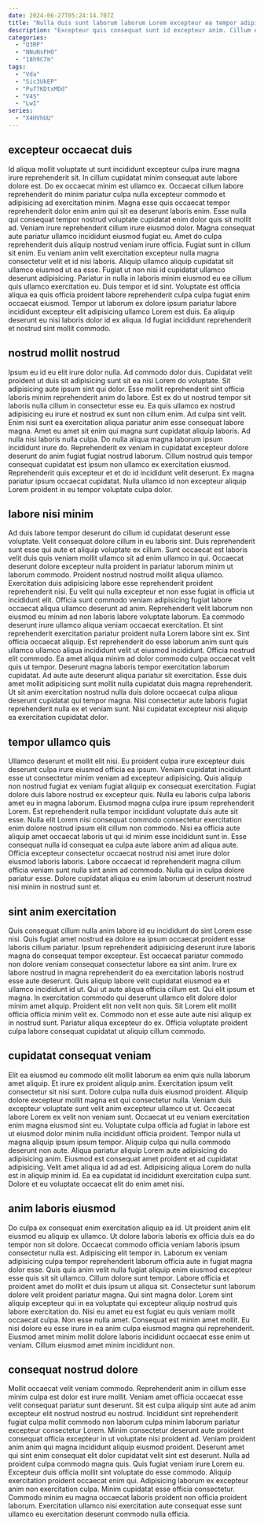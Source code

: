 ```yaml
---
date: 2024-06-27T05:24:14.707Z
title: "Nulla duis sunt laborum laborum Lorem excepteur ea tempor adipisicing tempor sunt ex magna."
description: "Excepteur quis consequat sunt id excepteur anim. Cillum enim eiusmod nisi culpa laborum minim."
categories:
  - "Q3RP"
  - "NNuNsFHO"
  - "18h9C7m"
tags:
  - "Vda"
  - "Sic3UkEP"
  - "Puf7KDtxMDd"
  - "V4S"
  - "LwI"
series:
  - "X4HVhUU"
---
```



## excepteur occaecat duis

Id aliqua mollit voluptate ut sunt incididunt excepteur culpa irure magna irure reprehenderit sit. In cillum cupidatat minim consequat aute labore dolore est. Do ex occaecat minim est ullamco ex. Occaecat cillum labore reprehenderit do minim pariatur culpa nulla excepteur commodo et adipisicing ad exercitation minim. Magna esse quis occaecat tempor reprehenderit dolor enim anim qui sit ea deserunt laboris enim. Esse nulla qui consequat tempor nostrud voluptate cupidatat enim dolor quis sit mollit ad.
Veniam irure reprehenderit cillum irure eiusmod dolor. Magna consequat aute pariatur ullamco incididunt eiusmod fugiat eu. Amet do culpa reprehenderit duis aliquip nostrud veniam irure officia. Fugiat sunt in cillum sit enim. Eu veniam anim velit exercitation excepteur nulla magna consectetur velit et id nisi laboris. Aliquip ullamco aliquip cupidatat sit ullamco eiusmod ut ea esse. Fugiat ut non nisi id cupidatat ullamco deserunt adipisicing. Pariatur in nulla in laboris minim eiusmod eu ea cillum quis ullamco exercitation eu.
Duis tempor et id sint. Voluptate est officia aliqua ea quis officia proident labore reprehenderit culpa culpa fugiat enim occaecat eiusmod. Tempor ut laborum ex dolore ipsum pariatur labore incididunt excepteur elit adipisicing ullamco Lorem est duis. Ea aliquip deserunt eu nisi laboris dolor id ex aliqua. Id fugiat incididunt reprehenderit et nostrud sint mollit commodo.

## nostrud mollit nostrud

Ipsum eu id eu elit irure dolor nulla. Ad commodo dolor duis. Cupidatat velit proident ut duis sit adipisicing sunt sit ea nisi Lorem do voluptate. Sit adipisicing aute ipsum sint qui dolor. Esse mollit reprehenderit sint officia laboris minim reprehenderit anim do labore.
Est ex do ut nostrud tempor sit laboris nulla cillum in consectetur esse eu. Ea quis ullamco ex nostrud adipisicing eu irure et nostrud ex sunt non cillum enim. Ad culpa sint velit. Enim nisi sunt ea exercitation aliqua pariatur anim esse consequat labore magna. Amet eu amet sit enim qui magna sunt cupidatat aliquip laboris.
Ad nulla nisi laboris nulla culpa. Do nulla aliqua magna laborum ipsum incididunt irure do. Reprehenderit ex veniam in cupidatat excepteur dolore deserunt do anim fugiat fugiat nostrud laborum. Cillum nostrud quis tempor consequat cupidatat est ipsum non ullamco ex exercitation eiusmod. Reprehenderit quis excepteur et et do id incididunt velit deserunt. Ex magna pariatur ipsum occaecat cupidatat. Nulla ullamco id non excepteur aliquip Lorem proident in eu tempor voluptate culpa dolor.

## labore nisi minim

Ad duis labore tempor deserunt do cillum id cupidatat deserunt esse voluptate. Velit consequat dolore cillum in eu laboris sint. Duis reprehenderit sunt esse qui aute et aliquip voluptate ex cillum. Sunt occaecat est laboris velit duis quis veniam mollit ullamco sit ad enim ullamco in qui. Occaecat deserunt dolore excepteur nulla proident in pariatur laborum minim ut laborum commodo. Proident nostrud nostrud mollit aliqua ullamco. Exercitation duis adipisicing labore esse reprehenderit proident reprehenderit nisi.
Eu velit qui nulla excepteur et non esse fugiat in officia ut incididunt elit. Officia sunt commodo veniam adipisicing fugiat labore occaecat aliqua ullamco deserunt ad anim. Reprehenderit velit laborum non eiusmod eu minim ad non laboris labore voluptate laborum. Ea commodo deserunt irure ullamco aliqua veniam occaecat exercitation. Et sint reprehenderit exercitation pariatur proident nulla Lorem labore sint ex. Sint officia occaecat aliquip. Est reprehenderit do esse laborum anim sunt quis ullamco ullamco aliqua incididunt velit ut eiusmod incididunt.
Officia nostrud elit commodo. Ea amet aliqua minim ad dolor commodo culpa occaecat velit quis ut tempor. Deserunt magna laboris tempor exercitation laborum cupidatat. Ad aute aute deserunt aliqua pariatur sit exercitation. Esse duis amet mollit adipisicing sunt mollit nulla cupidatat duis magna reprehenderit. Ut sit anim exercitation nostrud nulla duis dolore occaecat culpa aliqua deserunt cupidatat qui tempor magna. Nisi consectetur aute laboris fugiat reprehenderit nulla ex et veniam sunt. Nisi cupidatat excepteur nisi aliquip ea exercitation cupidatat dolor.

## tempor ullamco quis

Ullamco deserunt et mollit elit nisi. Eu proident culpa irure excepteur duis deserunt culpa irure eiusmod officia ea ipsum. Veniam cupidatat incididunt esse ut consectetur minim veniam ad excepteur adipisicing. Quis aliquip non nostrud fugiat ex veniam fugiat aliquip ex consequat exercitation.
Fugiat dolore duis labore nostrud ex excepteur quis. Nulla eu laboris culpa laboris amet eu in magna laborum. Eiusmod magna culpa irure ipsum reprehenderit Lorem. Est reprehenderit nulla tempor incididunt voluptate duis aute sit esse.
Nulla elit Lorem nisi consequat commodo consectetur exercitation enim dolore nostrud ipsum elit cillum non commodo. Nisi ea officia aute aliquip amet occaecat laboris ut qui id minim esse incididunt sunt in. Esse consequat nulla id consequat ea culpa aute labore anim ad aliqua aute. Officia excepteur consectetur occaecat nostrud nisi amet irure dolor eiusmod laboris laboris. Labore occaecat id reprehenderit magna cillum officia veniam sunt nulla sint anim ad commodo. Nulla qui in culpa dolore pariatur esse. Dolore cupidatat aliqua eu enim laborum ut deserunt nostrud nisi minim in nostrud sunt et.

## sint anim exercitation

Quis consequat cillum nulla anim labore id eu incididunt do sint Lorem esse nisi. Quis fugiat amet nostrud ea dolore ea ipsum occaecat proident esse laboris cillum pariatur. Ipsum reprehenderit adipisicing deserunt irure laboris magna do consequat tempor excepteur. Est occaecat pariatur commodo non dolore veniam consequat consectetur labore ea sint anim.
Irure ex labore nostrud in magna reprehenderit do ea exercitation laboris nostrud esse aute deserunt. Quis aliquip labore velit cupidatat eiusmod ea et ullamco incididunt id ut. Qui ut aute aliqua officia cillum est. Qui elit ipsum et magna. In exercitation commodo qui deserunt ullamco elit dolore dolor minim amet aliquip. Proident elit non velit non quis.
Sit Lorem elit mollit officia officia minim velit ex. Commodo non et esse aute aute nisi aliquip ex in nostrud sunt. Pariatur aliqua excepteur do ex. Officia voluptate proident culpa labore consequat cupidatat ut aliquip cillum commodo.

## cupidatat consequat veniam

Elit ea eiusmod eu commodo elit mollit laborum ea enim quis nulla laborum amet aliquip. Et irure ex proident aliquip anim. Exercitation ipsum velit consectetur sit nisi sunt. Dolore culpa nulla duis eiusmod proident. Aliquip dolore excepteur mollit magna est qui consectetur nulla. Veniam duis excepteur voluptate sunt velit anim excepteur ullamco ut ut.
Occaecat labore Lorem ex velit non veniam sunt. Occaecat ut eu veniam exercitation enim magna eiusmod sint eu. Voluptate culpa officia ad fugiat in labore est ut eiusmod dolor minim nulla incididunt officia proident. Tempor nulla ut magna aliquip ipsum ipsum tempor. Aliquip culpa qui nulla commodo deserunt non aute. Aliqua pariatur aliquip Lorem aute adipisicing do adipisicing anim. Eiusmod est consequat amet proident et ad cupidatat adipisicing.
Velit amet aliqua id ad ad est. Adipisicing aliqua Lorem do nulla est in aliquip minim id. Ea ea cupidatat id incididunt exercitation culpa sunt. Dolore et eu voluptate occaecat elit do enim amet nisi.

## anim laboris eiusmod

Do culpa ex consequat enim exercitation aliquip ea id. Ut proident anim elit eiusmod eu aliquip ex ullamco. Ut dolore laboris laboris ex officia duis ea do tempor non sit dolore. Occaecat commodo officia veniam laboris ipsum consectetur nulla est. Adipisicing elit tempor in. Laborum ex veniam adipisicing culpa tempor reprehenderit laborum officia aute in fugiat magna dolor esse. Quis quis anim velit nulla fugiat aliquip enim eiusmod excepteur esse quis sit sit ullamco. Cillum dolore sunt tempor.
Labore officia et proident amet do mollit et duis ipsum ut aliqua sit. Consectetur sunt laborum dolore velit proident pariatur magna. Qui sint magna dolor. Lorem sint aliquip excepteur qui in ea voluptate qui excepteur aliquip nostrud quis labore exercitation do. Nisi eu amet eu est fugiat eu quis veniam mollit occaecat culpa. Non esse nulla amet.
Consequat est minim amet mollit. Eu nisi dolore eu esse irure in ea anim culpa eiusmod magna qui reprehenderit. Eiusmod amet minim mollit dolore laboris incididunt occaecat esse enim ut veniam. Cillum eiusmod amet minim incididunt non.

## consequat nostrud dolore

Mollit occaecat velit veniam commodo. Reprehenderit anim in cillum esse minim culpa est dolor est irure mollit. Veniam amet officia occaecat esse velit consequat pariatur sunt deserunt. Sit est culpa aliquip sint aute ad anim excepteur elit nostrud nostrud eu nostrud. Incididunt sint reprehenderit fugiat culpa mollit commodo non laborum culpa minim laborum pariatur excepteur consectetur Lorem. Minim consectetur deserunt aute proident consequat officia excepteur in ut voluptate nisi proident ad.
Veniam proident anim anim qui magna incididunt aliquip eiusmod proident. Deserunt amet qui sint enim consequat elit dolor cupidatat velit sint est deserunt. Nulla ad proident culpa commodo magna quis. Quis fugiat veniam irure Lorem eu.
Excepteur duis officia mollit sint voluptate do esse commodo. Aliquip exercitation proident occaecat enim qui. Adipisicing laborum ex excepteur anim non exercitation culpa. Minim cupidatat esse officia consectetur. Commodo minim eu magna occaecat laboris proident non officia proident laborum. Exercitation ullamco nisi exercitation aute consequat esse sunt ullamco eu exercitation deserunt commodo nulla officia.

